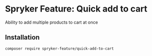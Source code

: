 # Spryker Feature: Quick add to cart

Ability to add multiple products to cart at once

## Installation

```
composer require spryker-feature/quick-add-to-cart
```
